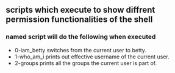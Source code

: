 ## scripts which execute to show diffrent permission functionalities of the shell

### named script will do the following when executed

- 0-iam_betty switches from the current user to betty.
- 1-who_am_i prints out effective username of the current user.
- 2-groups prints all the groups the current user is part of.
